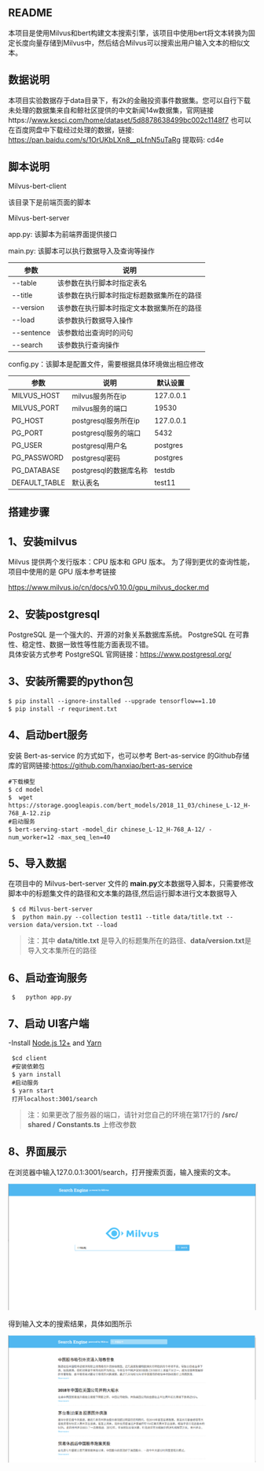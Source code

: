 
## README

本项目是使用Milvus和bert构建文本搜索引擎，该项目中使用bert将文本转换为固定长度向量存储到Milvus中，然后结合Milvus可以搜索出用户输入文本的相似文本。

## 数据说明

本项目实验数据存于data目录下，有2k的金融投资事件数据集。您可以自行下载未处理的数据集来自和鲸社区提供的中文新闻14w数据集，官网链接https://www.kesci.com/home/dataset/5d8878638499bc002c1148f7        也可以在百度网盘中下载经过处理的数据，链接: https://pan.baidu.com/s/1OrUKbLXn8__pLfnN5uTaRg 提取码: cd4e 

## 脚本说明

Milvus-bert-client

该目录下是前端页面的脚本

Milvus-bert-server

app.py: 该脚本为前端界面提供接口

main.py: 该脚本可以执行数据导入及查询等操作

| 参数       | 说明                                       |
| ---------- | ------------------------------------------ |
| --table    | 该参数在执行脚本时指定表名                 |
| --title    | 该参数在执行脚本时指定标题数据集所在的路径 |
| --version  | 该参数在执行脚本时指定文本数据集所在的路径 |
| --load     | 该参数执行数据导入操作                     |
| --sentence | 该参数给出查询时的问句                     |
| --search   | 该参数执行查询操作                         |

config.py：该脚本是配置文件，需要根据具体环境做出相应修改

| 参数          | 说明                   | 默认设置  |
| ------------- | ---------------------- | --------- |
| MILVUS_HOST   | milvus服务所在ip       | 127.0.0.1 |
| MILVUS_PORT   | milvus服务的端口       | 19530     |
| PG_HOST       | postgresql服务所在ip   | 127.0.0.1 |
| PG_PORT       | postgresql服务的端口   | 5432      |
| PG_USER       | postgresql用户名       | postgres  |
| PG_PASSWORD   | postgresql密码         | postgres  |
| PG_DATABASE   | postgresql的数据库名称 | testdb    |
| DEFAULT_TABLE | 默认表名               | test11    |

## 搭建步骤

1、安装milvus
-------------------

Milvus 提供两个发行版本：CPU 版本和 GPU 版本。 为了得到更优的查询性能，项目中使用的是 GPU 版本参考链接

https://www.milvus.io/cn/docs/v0.10.0/gpu_milvus_docker.md

2、安装postgresql
-------------------------
 PostgreSQL 是一个强大的、开源的对象关系数据库系统。 PostgreSQL 在可靠性、稳定性、数据一致性等性能方面表现不错。  
具体安装方式参考 PostgreSQL 官网链接：https://www.postgresql.org/

3、安装所需要的python包
-------------------------------------
    $ pip install --ignore-installed --upgrade tensorflow==1.10
    $ pip install -r requriment.txt

4、启动bert服务
---------------------

安装 Bert-as-service 的方式如下，也可以参考 Bert-as-service 的Github存储库的官网链接:https://github.com/hanxiao/bert-as-service

    #下载模型
    $ cd model
    $  wget https://storage.googleapis.com/bert_models/2018_11_03/chinese_L-12_H-768_A-12.zip
    #启动服务
    $ bert-serving-start -model_dir chinese_L-12_H-768_A-12/ -num_worker=12 -max_seq_len=40

5、导入数据
-------------------
在项目中的 Milvus-bert-server  文件的 **main.py**文本数据导入脚本，只需要修改脚本中的标题集文件的路径和文本集的路径,然后运行脚本进行文本数据导入

     $ cd Milvus-bert-server
     $  python main.py --collection test11 --title data/title.txt --version data/version.txt --load

>注：其中 **data/title.txt** 是导入的标题集所在的路径、**data/version.txt**是导入文本集所在的路径

6、启动查询服务
---------------------

     $   python app.py

7、启动 UI客户端
----------------------  
   -Install  [Node.js 12+](https://nodejs.org/en/download/) and [Yarn](https://classic.yarnpkg.com/en/docs/install/)
   
     $cd client
     #安装依赖包
     $ yarn install
     #启动服务
     $ yarn start    
     打开localhost:3001/search  
>注：如果更改了服务器的端口，请针对您自己的环境在第17行的 **/src/ shared / Constants.ts** 上修改参数


## 8、界面展示

在浏览器中输入127.0.0.1:3001/search，打开搜索页面，输入搜索的文本。

![1](./img/1.png)

得到输入文本的搜索结果，具体如图所示

![2](./img/2.png)

